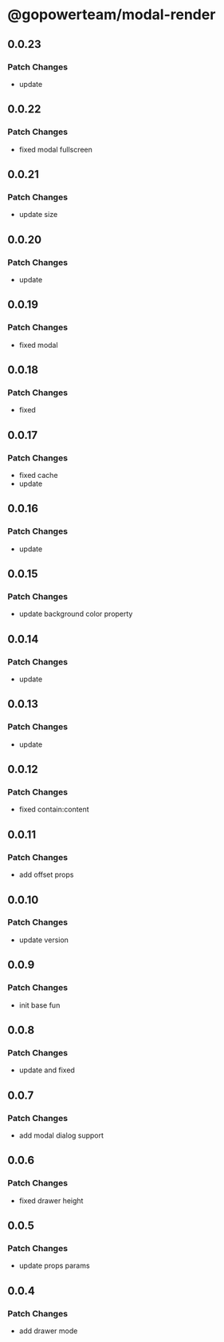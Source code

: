 # @gopowerteam/modal-render

## 0.0.23

### Patch Changes

- update

## 0.0.22

### Patch Changes

- fixed modal fullscreen

## 0.0.21

### Patch Changes

- update size

## 0.0.20

### Patch Changes

- update

## 0.0.19

### Patch Changes

- fixed modal

## 0.0.18

### Patch Changes

- fixed

## 0.0.17

### Patch Changes

- fixed cache
- update

## 0.0.16

### Patch Changes

- update

## 0.0.15

### Patch Changes

- update background color property

## 0.0.14

### Patch Changes

- update

## 0.0.13

### Patch Changes

- update

## 0.0.12

### Patch Changes

- fixed contain:content

## 0.0.11

### Patch Changes

- add offset props

## 0.0.10

### Patch Changes

- update version

## 0.0.9

### Patch Changes

- init base fun

## 0.0.8

### Patch Changes

- update and fixed

## 0.0.7

### Patch Changes

- add modal dialog support

## 0.0.6

### Patch Changes

- fixed drawer height

## 0.0.5

### Patch Changes

- update props params

## 0.0.4

### Patch Changes

- add drawer mode
